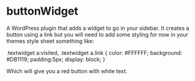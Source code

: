 buttonWidget
============

A WordPress plugin that adds a widget to go in your sidebar.
It creates a button using a link but you will need to add some styling for now in your themes style sheet something like:

.textwidget a:visited, .textwidget a.link {
  color: #FFFFFF;
  background: #DB1119;
  padding:5px;
  display: block;
}

Which will give you a red button with white text.